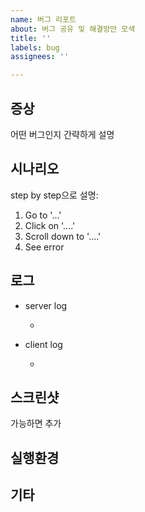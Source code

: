```yaml
---
name: 버그 리포트
about: 버그 공유 및 해결방안 모색
title: ''
labels: bug
assignees: ''

---
```


## 증상
어떤 버그인지 간략하게 설명

## 시나리오
step by step으로 설명:
1. Go to '...'
2. Click on '....'
3. Scroll down to '....'
4. See error

## 로그
- server log
  - ```
- client log
  - ```

## 스크린샷
가능하면 추가

## 실행환경

## 기타
